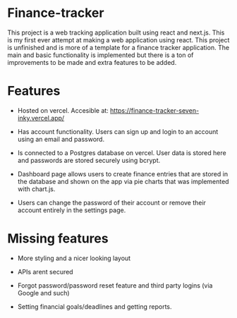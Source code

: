 # Finance-tracker

This project is a web tracking application built using react and next.js. This is my first ever attempt at making a web application using react. This project is unfinished and is more
of a template for a finance tracker application. The main and basic functionality is implemented but there is a ton of improvements to be made and extra features to be added.

# Features


* Hosted on vercel. Accesible at: https://finance-tracker-seven-inky.vercel.app/

* Has account functionality. Users can sign up and login to an account using an email and password.

* Is connected to a Postgres database on vercel. User data is stored here and passwords are stored securely using bcrypt.

* Dashboard page allows users to create finance entries that are stored in the database and shown on the app via pie charts that was implemented with chart.js.

* Users can change the password of their account or remove their account entirely in the settings page.

# Missing features

* More styling and a nicer looking layout

* APIs arent secured

* Forgot password/password reset feature and third party logins (via Google and such)

* Setting financial goals/deadlines and getting reports.


